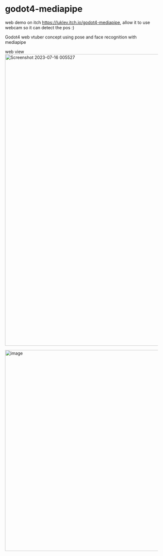 # godot4-mediapipe

web demo on itch https://luklev.itch.io/godot4-mediapipe, 
allow it to use webcam so it can detect the pos :)

Godot4 web vtuber concept using pose and face recognition with mediapipe

web view
<img width="959" alt="Screenshot 2023-07-16 005527" src="https://github.com/TechnoLukas/Godot4-mediapipe/assets/110934679/6ae6ee0c-dde1-46d0-a8ca-15e2d7b0881b">


<img width="661" alt="image" src="https://github.com/TechnoLukas/Godot4-mediapipe/assets/110934679/2b5509ff-8c2f-4bbd-acb6-d1f642c3c313">


